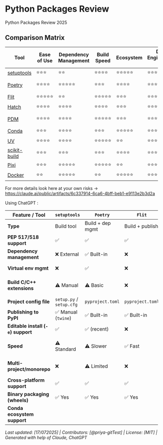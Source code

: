 # Python Packages Review
Python Packages Review 2025

## Comparison Matrix

| Tool | Ease of Use | Dependency Management | Build Speed | Ecosystem | Data Engineering Fit | Relevant in 2025 | GIT Repo |
|------|-------------|----------------------|-------------|-----------|---------------------|---------------------|---------------------|
| [setuptools](https://setuptools.pypa.io/en/latest/userguide/quickstart.html) | ⭐⭐⭐ | ⭐⭐ | ⭐⭐⭐⭐ | ⭐⭐⭐⭐⭐ | ⭐⭐⭐ | |https://github.com/pypa/setuptools |
| [Poetry](https://python-poetry.org/) | ⭐⭐⭐⭐ | ⭐⭐⭐⭐⭐ | ⭐⭐⭐ | ⭐⭐⭐⭐ | ⭐⭐⭐⭐⭐ | Yes |https://github.com/python-poetry/poetry |
| [Flit](https://flit.pypa.io/en/stable/) | ⭐⭐⭐⭐⭐ | ⭐⭐ | ⭐⭐⭐⭐⭐ | ⭐⭐⭐ | ⭐⭐⭐ ||https://github.com/pypa/flit |
| [Hatch](https://hatch.pypa.io/latest/) | ⭐⭐⭐⭐ | ⭐⭐⭐⭐ | ⭐⭐⭐⭐ | ⭐⭐⭐ | ⭐⭐⭐⭐ | Yes |https://github.com/pypa/hatch |
| [PDM](https://pdm-project.org/en/latest/) | ⭐⭐⭐⭐ | ⭐⭐⭐⭐ | ⭐⭐⭐⭐⭐ | ⭐⭐⭐ | ⭐⭐⭐⭐ ||https://github.com/pdm-project/pdm |
| [Conda](https://docs.conda.io/projects/conda/en/latest/user-guide/getting-started.html#managing-python) | ⭐⭐⭐ | ⭐⭐⭐⭐ | ⭐⭐⭐ | ⭐⭐⭐⭐⭐ |⭐⭐⭐⭐⭐ | Yes |https://github.com/conda/conda |
| [UV](https://docs.astral.sh/uv/guides/install-python/) | ⭐⭐⭐⭐ | ⭐⭐⭐⭐ | ⭐⭐⭐⭐⭐ | ⭐⭐ | ⭐⭐⭐⭐⭐ | Yes |https://github.com/astral-sh/uv |
| [scikit-build](https://pypi.org/project/scikit-build/) | ⭐⭐⭐ | ⭐⭐⭐ | ⭐⭐⭐ | ⭐⭐⭐⭐ | ⭐⭐⭐⭐⭐ | |https://github.com/scikit-build/scikit-build |
| [Pixi](https://pixi.sh/latest/) | ⭐⭐⭐ | ⭐⭐⭐⭐⭐ | ⭐⭐⭐⭐⭐ | ⭐⭐ | ⭐⭐⭐⭐⭐ | Yes | https://github.com/prefix-dev/pixi/ |
| [Docker](https://www.docker.com/blog/how-to-dockerize-your-python-applications/) | ⭐⭐ | ⭐⭐⭐⭐⭐ | ⭐⭐ | ⭐⭐⭐⭐⭐ | ⭐⭐⭐⭐⭐ | Yes |

For more details look here at your own risks -> https://claude.ai/public/artifacts/6c337914-6ca6-4bff-beb1-e9113e2b3d2a

Using ChatGPT : 

| Feature / Tool                     | `setuptools` | `Poetry` | `Flit` | `Hatch` | `PDM` | `Conda` | `UV` | `scikit-build` | `Pixi` | `Docker` |
|------------------------------------|--------------|----------|--------|---------|--------|---------|------|----------------|--------|----------|
| **Type**                           | Build tool   | Build + dep mgmt | Build + publish | Build + dep/env mgmt | Build + dep mgmt | Env + dep mgmt | Dep manager | Build tool (C/C++) | Env + runner | Container system |
| **PEP 517/518 support**            | ✅           | ✅       | ✅     | ✅      | ✅     | ❌               | ✅   | ✅             | ✅     | ❌        |
| **Dependency management**          | ❌ External  | ✅ Built-in | ❌    | ✅     | ✅     | ✅ via `conda`   | ✅ Ultra-fast | ❌      | ✅     | ✅ via `pip` |
| **Virtual env mgmt**              | ❌           | ✅       | ❌     | ✅      | ✅     | ✅               | ✅    | ❌              | ✅     | ✅ OS-level |
| **Build C/C++ extensions**         | ⚠️ Manual     | ⚠️ Basic | ❌     | ✅ via plugin | ✅ via plugin | ✅ via `conda-forge` | ✅ Fast | ✅ Best for native libs | ⚠️ Planned | ✅ Full system access |
| **Project config file**            | `setup.py` / `setup.cfg` | `pyproject.toml` | `pyproject.toml` | `pyproject.toml` | `pyproject.toml` | `environment.yml` | `pyproject.toml` | `pyproject.toml` + CMake | `pixi.toml` | `Dockerfile` |
| **Publishing to PyPI**             | ✅ Manual (`twine`) | ✅ Built-in | ✅ Built-in | ✅ Built-in | ✅ Built-in | ❌               | ❌ | ✅ via CMake + PyPI | ❌ | ❌        |
| **Editable install (`-e`) support**| ✅           | ✅ (recent) | ❌    | ✅      | ✅     | ❌               | ✅    | ✅              | ❌     | ⚠️ Via mounts |
| **Speed**                          | ⚠️ Standard  | ⚠️ Slower | ✅ Fast | ✅      | ✅     | ⚠️ Medium         | ✅ Ultra-fast | ⚠️ Compile-time | ✅ Fast | ⚠️ Depends on image |
| **Multi-project/monorepo**         | ❌           | ⚠️ Limited | ❌     | ✅ Excellent | ✅ Basic | ✅              | ✅   | ⚠️ Manual       | ✅ Built-in | ✅ via Docker Compose |
| **Cross-platform support**         | ✅           | ✅       | ✅     | ✅      | ✅     | ✅               | ✅    | ✅              | ✅     | ✅         |
| **Binary packaging (wheels)**      | ✅ Yes       | ✅ Yes   | ✅ Yes | ✅ Yes  | ✅ Yes | ❌               | ✅   | ✅              | ❌     | ⚠️ Manual |
| **Conda ecosystem support**

*Last updated: [17/072025] | Contributors: [@priya-gitTest] | License: [MIT]  | Generated with help of Claude, ChatGPT*
